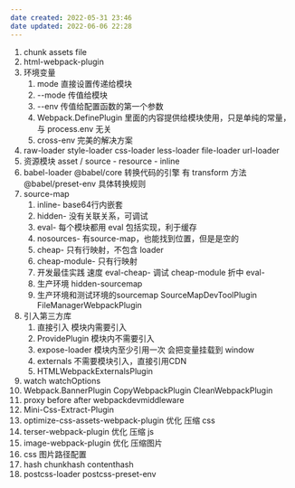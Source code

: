 ```yaml
---
date created: 2022-05-31 23:46
date updated: 2022-06-06 22:28
---
```


1. chunk assets file
2. html-webpack-plugin
3. 环境变量
   1. mode 直接设置传递给模块
   2. --mode 传值给模块
   3. --env 传值给配置函数的第一个参数
   4. Webpack.DefinePlugin 里面的内容提供给模块使用，只是单纯的常量，与 process.env 无关
   5. cross-env 完美的解决方案
4. raw-loader style-loader css-loader less-loader file-loader url-loader
5. 资源模块 asset / source - resource - inline
6. babel-loader @babel/core 转换代码的引擎 有 transform 方法 @babel/preset-env 具体转换规则
7. source-map
   1. inline- base64行内嵌套
   2. hidden- 没有关联关系，可调试
   3. eval- 每个模块都用 eval 包括实现，利于缓存
   4. nosources- 有source-map，也能找到位置，但是是空的
   5. cheap- 只有行映射，不包含 loader
   6. cheap-module- 只有行映射
   7. 开发最佳实践 速度 eval-cheap-  调试 cheap-module 折中 eval-
   8. 生产环境 hidden-sourcemap
   9. 生产环境和测试环境的sourcemap SourceMapDevToolPlugin FileManagerWebpackPlugin
8. 引入第三方库
   1. 直接引入 模块内需要引入
   2. ProvidePlugin 模块内不需要引入
   3. expose-loader 模块内至少引用一次 会把变量挂载到 window
   4. externals 不需要模块引入，直接引用CDN
   5. HTMLWebpackExternalsPlugin
9. watch watchOptions
10. Webpack.BannerPlugin CopyWebpackPlugin CleanWebpackPlugin
11. proxy before after webpackdevmiddleware
12. Mini-Css-Extract-Plugin
13. optimize-css-assets-webpack-plugin 优化 压缩 css
14. terser-webpack-plugin 优化 压缩 js
15. image-webpack-plugin 优化 压缩图片
16. css 图片路径配置
17. hash chunkhash contenthash
18. postcss-loader postcss-preset-env
